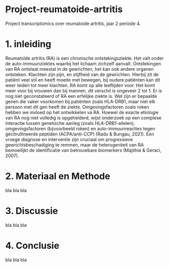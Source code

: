 # Project-reumatoide-artritis
Project transcriptomics over reumatoide artritis, jaar 2 periode 4.

# 1. inleiding
Reumatoïde artritis (RA) is een chronische ontstekingsziekte. Het valt onder de auto-immuunziektes waarbij het lichaam zichzelf aanvalt. Ontstekingen van RA ontstaat meestal in de gewrichten, het kan ook andere organen ontsteken. Klachten zijn pijn, en stijfheid van de gewrichten. Hierbij zit de patiënt veel stil en heeft moeite met bewegen, bij oudere patiënten kan dit weer leiden tot meer klachten. RA komt op alle leeftijden voor. Het komt meer voor bij vrouwen dan bij mannen, dit verschil is ongeveer 2 tot 1. Er is nog niet geconstateerd of RA een erfelijke ziekte is. Wel zijn er bepaalde genen die vaker voorkomen bij patiënten zoals HLA-DRB1, maar niet elk persoon met dit gen heeft de ziekte. Omgevingsfactoren zoals roken hebben we invloed op het ontwikkelen va RA. 
Hoewel de exacte etiologie van RA nog niet volledig is opgehelderd, wijst onderzoek op een complexe interactie tussen genetische aanleg (zoals *HLA-DRB1*-allelen), omgevingsfactoren (bijvoorbeeld roken) en auto-immuunreacties tegen gecitrullineerde peptiden (ACPA/anti-CCP) (Radu & Bungau, 2021). Een vroege diagnose en interventie zijn cruciaal om progressieve gewrichtsbeschadiging te remmen, maar de heterogeniteit van RA bemoeilijkt de identificatie van betrouwbare biomerkers (Majithia & Geraci, 2007). 

# 2. Materiaal en Methode
bla bla bla

# 3. Discussie
bla bla bla

# 4. Conclusie
bla bla bla

